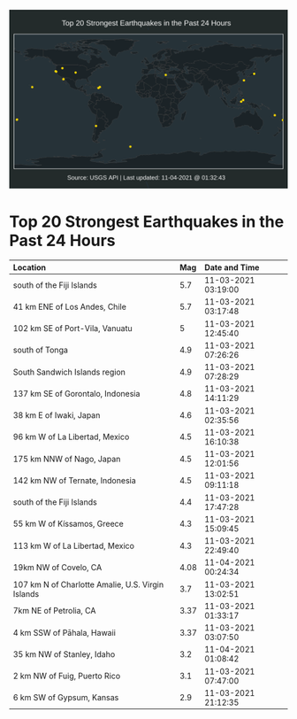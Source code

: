 ![Map](./map.png)

# Top 20 Strongest Earthquakes in the Past 24 Hours

| Location | Mag | Date and Time |
|:---|:---|:---|
| south of the Fiji Islands | 5.7 | 11-03-2021 03:19:00 |
| 41 km ENE of Los Andes, Chile | 5.7 | 11-03-2021 03:17:48 |
| 102 km SE of Port-Vila, Vanuatu | 5 | 11-03-2021 12:45:40 |
| south of Tonga | 4.9 | 11-03-2021 07:26:26 |
| South Sandwich Islands region | 4.9 | 11-03-2021 07:28:29 |
| 137 km SE of Gorontalo, Indonesia | 4.8 | 11-03-2021 14:11:29 |
| 38 km E of Iwaki, Japan | 4.6 | 11-03-2021 02:35:56 |
| 96 km W of La Libertad, Mexico | 4.5 | 11-03-2021 16:10:38 |
| 175 km NNW of Nago, Japan | 4.5 | 11-03-2021 12:01:56 |
| 142 km NW of Ternate, Indonesia | 4.5 | 11-03-2021 09:11:18 |
| south of the Fiji Islands | 4.4 | 11-03-2021 17:47:28 |
| 55 km W of Kíssamos, Greece | 4.3 | 11-03-2021 15:09:45 |
| 113 km W of La Libertad, Mexico | 4.3 | 11-03-2021 22:49:40 |
| 19km NW of Covelo, CA | 4.08 | 11-04-2021 00:24:34 |
| 107 km N of Charlotte Amalie, U.S. Virgin Islands | 3.7 | 11-03-2021 13:02:51 |
| 7km NE of Petrolia, CA | 3.37 | 11-03-2021 01:33:17 |
| 4 km SSW of Pāhala, Hawaii | 3.37 | 11-03-2021 03:07:50 |
| 35 km NW of Stanley, Idaho | 3.2 | 11-04-2021 01:08:42 |
| 2 km NW of Fuig, Puerto Rico | 3.1 | 11-03-2021 07:47:00 |
| 6 km SW of Gypsum, Kansas | 2.9 | 11-03-2021 21:12:35 |
